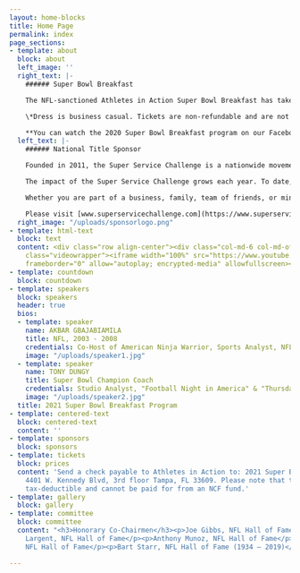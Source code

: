 ```yaml
---
layout: home-blocks
title: Home Page
permalink: index
page_sections:
- template: about
  block: about
  left_image: ''
  right_text: |-
    ###### Super Bowl Breakfast

    The NFL-sanctioned Athletes in Action Super Bowl Breakfast has taken place in the Super Bowl host city every year since 1988, drawing sellout crowds to hear from some of sport’s biggest names. The Bart Starr Award, presented at the breakfast, honors Starr’s lifelong commitment to serving as a positive role model to his family, teammates and community. The winner of the Bart Starr Award is determined by NFL-player balloting at the end of the regular season, making it one of only two individual honors selected by the players themselves.

    \*Dress is business casual. Tickets are non-refundable and are not tax-deductible.

    **You can watch the 2020 Super Bowl Breakfast program on our Facebook page** [https://www.facebook.com/SBowlBreakfast/](https://www.facebook.com/SBowlBreakfast/ "https://www.facebook.com/SBowlBreakfast/").
  left_text: |-
    ###### National Title Sponsor

    Founded in 2011, the Super Service Challenge is a nationwide movement to transform organizations through service. Driven by the idea people and teams grow stronger when they join together to serve, the Challenge encourages volunteerism, sharing stories of service and awarding funds to nonprofits.

    The impact of the Super Service Challenge grows each year. To date, more than 100,000 people have served nearly 3,000 charities nationwide through the Challenge, and winning nonprofits have received more $30 million in awards. Online, the Challenge has shared more than 20,000 stories of service, counted more than 2.5 million votes, and made over 300 million media impressions.

    Whether you are part of a business, family, team of friends, or ministry, the Super Service Challenge provides a way to facilitate teamwork and engagement that benefits individuals, teams and communities

    Please visit [www.superservicechallenge.com](https://www.superservicechallenge.com/) for more information.
  right_image: "/uploads/sponsorlogo.png"
- template: html-text
  block: text
  content: <div class="row align-center"><div class="col-md-6 col-md-offset-3"><div
    class="videowrapper"><iframe width="100%" src="https://www.youtube.com/embed/Em61LO9teOI"
    frameborder="0" allow="autoplay; encrypted-media" allowfullscreen></iframe></div></div></div>
- template: countdown
  block: countdown
- template: speakers
  block: speakers
  header: true
  bios:
  - template: speaker
    name: AKBAR GBAJABIAMILA
    title: NFL, 2003 - 2008
    credentials: Co-Host of American Ninja Warrior, Sports Analyst, NFL Network
    image: "/uploads/speaker1.jpg"
  - template: speaker
    name: TONY DUNGY
    title: Super Bowl Champion Coach
    credentials: Studio Analyst, "Football Night in America" & "Thursday Night Football"
    image: "/uploads/speaker2.jpg"
  title: 2021 Super Bowl Breakfast Program
- template: centered-text
  block: centered-text
  content: ''
- template: sponsors
  block: sponsors
- template: tickets
  block: prices
  content: 'Send a check payable to Athletes in Action to: 2021 Super Bowl Breakfast.
    4401 W. Kennedy Blvd, 3rd floor Tampa, FL 33609. Please note that tables are not
    tax-deductible and cannot be paid for from an NCF fund.'
- template: gallery
  block: gallery
- template: committee
  block: committee
  content: "<h3>Honorary Co-Chairmen</h3><p>Joe Gibbs, NFL Hall of Fame</p><p>Steve
    Largent, NFL Hall of Fame</p><p>Anthony Munoz, NFL Hall of Fame</p><p>Mike Singletary,
    NFL Hall of Fame</p><p>Bart Starr, NFL Hall of Fame (1934 – 2019)</p>"

---
```

